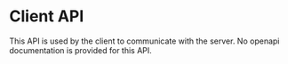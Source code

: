 # Client API

This API is used by the client to communicate with the server. No openapi documentation is provided for this API.
